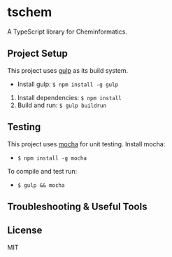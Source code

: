 # tschem

A TypeScript library for Cheminformatics.

## Project Setup

This project uses [gulp](http://gulpjs.com/) as its build system.

- Install gulp: `$ npm install -g gulp`

1. Install dependencies: `$ npm install`
2. Build and run: `$ gulp buildrun`


## Testing

This project uses [mocha](http://visionmedia.github.io/mocha/) for unit testing. Install mocha:

- `$ npm install -g mocha`

To compile and test run:

-  `$ gulp && mocha`

## Troubleshooting & Useful Tools

## License

MIT
